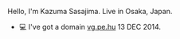 Hello, I'm Kazuma Sasajima. Live in Osaka, Japan.

- 💻 I've got a domain [vg.pe.hu](https://vg.pe.hu/cv/) 13 DEC 2014.


<!--
**verygois/verygois** is a ✨ _special_ ✨ repository because its `README.md` (this file) appears on your GitHub profile.

Here are some ideas to get you started:

- 🔭 I’m currently working on ...
- 🌱 I’m currently learning ...
- 👯 I’m looking to collaborate on ...
- 🤔 I’m looking for help with ...
- 💬 Ask me about ...
- 📫 How to reach me: ...
- 😄 Pronouns: ...
- ⚡ Fun fact: ...
-->
